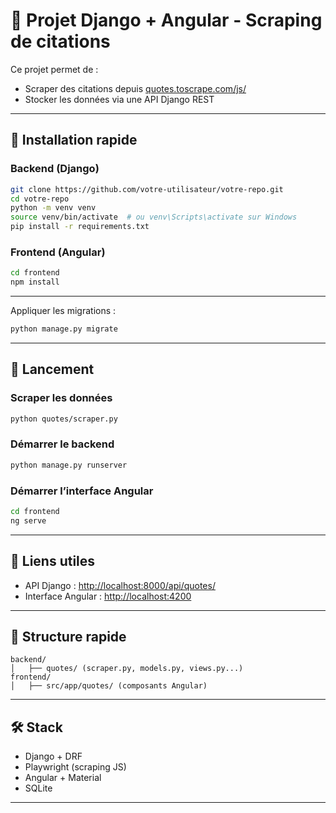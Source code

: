# 📘 Projet Django + Angular - Scraping de citations

Ce projet permet de :
- Scraper des citations depuis [quotes.toscrape.com/js/](https://quotes.toscrape.com/js/)
- Stocker les données via une API Django REST

---

## 🔧 Installation rapide

### Backend (Django)

```bash
git clone https://github.com/votre-utilisateur/votre-repo.git
cd votre-repo
python -m venv venv
source venv/bin/activate  # ou venv\Scripts\activate sur Windows
pip install -r requirements.txt
```

### Frontend (Angular)

```bash
cd frontend
npm install
```

---

Appliquer les migrations :

```bash
python manage.py migrate
```

---

## 🚀 Lancement

### Scraper les données

```bash
python quotes/scraper.py
```

### Démarrer le backend

```bash
python manage.py runserver
```

### Démarrer l’interface Angular

```bash
cd frontend
ng serve
```

---

## 🔗 Liens utiles

- API Django : [http://localhost:8000/api/quotes/](http://localhost:8000/api/quotes/)
- Interface Angular : [http://localhost:4200](http://localhost:4200)

---

## 🧱 Structure rapide

```
backend/
│   ├── quotes/ (scraper.py, models.py, views.py...)
frontend/
│   ├── src/app/quotes/ (composants Angular)
```

---

## 🛠 Stack

- Django + DRF
- Playwright (scraping JS)
- Angular + Material
- SQLite 
---


